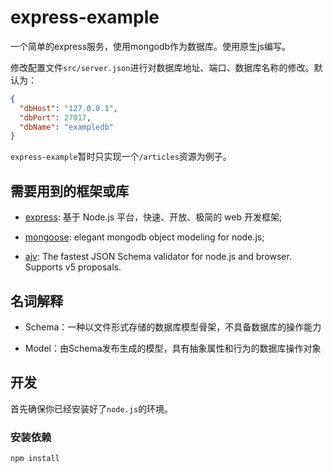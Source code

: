# express-example

一个简单的express服务，使用mongodb作为数据库。使用原生js编写。

修改配置文件`src/server.json`进行对数据库地址、端口、数据库名称的修改。默认为：
```json
{
  "dbHost": "127.0.0.1",
  "dbPort": 27017,
  "dbName": "exampledb"
}
```

`express-example`暂时只实现一个`/articles`资源为例子。

## 需要用到的框架或库

- [express](http://www.expressjs.com.cn/): 基于 Node.js 平台，快速、开放、极简的 web 开发框架;

- [mongoose](http://mongoosejs.com/): elegant mongodb object modeling for node.js;

- [ajv](https://github.com/epoberezkin/ajv): The fastest JSON Schema validator for node.js and browser. Supports v5 proposals.

## 名词解释

- Schema：一种以文件形式存储的数据库模型骨架，不具备数据库的操作能力

- Model：由Schema发布生成的模型，具有抽象属性和行为的数据库操作对象

## 开发

首先确保你已经安装好了`node.js`的环境。

### 安装依赖

`npm install`